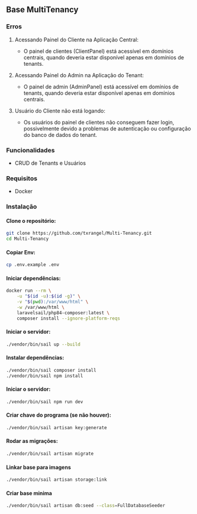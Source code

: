 ## Base MultiTenancy

### Erros
1. Acessando Painel do Cliente na Aplicação Central:

    - O painel de clientes (ClientPanel) está acessível em domínios centrais, quando deveria estar disponível apenas em domínios de tenants.

2. Acessando Painel do Admin na Aplicação do Tenant:

    - O painel de admin (AdminPanel) está acessível em domínios de tenants, quando deveria estar disponível apenas em domínios centrais.

3. Usuário do Cliente não está logando:

    - Os usuários do painel de clientes não conseguem fazer login, possivelmente devido a problemas de autenticação ou configuração do banco de dados do tenant.

### Funcionalidades
- CRUD de Tenants e Usuários

### Requisitos
- Docker

### Instalação

#### Clone o repositório:
```bash
git clone https://github.com/txrangel/Multi-Tenancy.git
cd Multi-Tenancy
```

#### Copiar Env:
```bash
cp .env.example .env
```

#### Iniciar dependências:
```bash
docker run --rm \
    -u "$(id -u):$(id -g)" \
    -v "$(pwd):/var/www/html" \
    -w /var/www/html \
    laravelsail/php84-composer:latest \
    composer install --ignore-platform-reqs
```

#### Iniciar o servidor:
```bash
./vendor/bin/sail up --build
```

#### Instalar dependências:
```bash
./vendor/bin/sail composer install
./vendor/bin/sail npm install
```

#### Iniciar o servidor:
```bash
./vendor/bin/sail npm run dev
```

#### Criar chave do programa (se não houver):
```bash
./vendor/bin/sail artisan key:generate
```

#### Rodar as migrações:
```bash
./vendor/bin/sail artisan migrate
```

#### Linkar base para imagens
```bash
./vendor/bin/sail artisan storage:link
```

#### Criar base minima
```bash
./vendor/bin/sail artisan db:seed --class=FullDatabaseSeeder
```